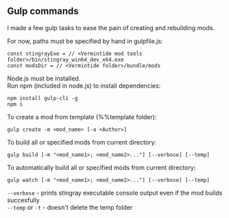 ## Gulp commands

I made a few gulp tasks to ease the pain of creating and rebuilding mods.  

For now, paths must be specified by hand in gulpfile.js: 
	
	const stingrayExe = // <Vermintide mod tools folder>/bin/stingray_win64_dev_x64.exe
	const modsDir = // <Vermintide folder>/bundle/mods

Node.js must be installed.  
Run npm (included in node.js) to install dependencies:

	npm install gulp-cli -g
	npm i

To create a mod from template (%%template folder):

	gulp create -m <mod_name> [-a <Author>]

To build all or specified mods from current directory:
	
	gulp build [-m "<mod_name1>; <mod_name2>..."] [--verbose] [--temp]

To automatically build all or specified mods from current directory:

	gulp watch [-m "<mod_name1>; <mod_name2>..."] [--verbose] [--temp]

`--verbose` - prints stingray executable console output even if the mod builds succesfully  
`--temp` or `-t` - doesn't delete the temp folder  
